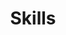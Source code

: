 ---
# An instance of the Featurette widget.
# Documentation: https://wowchemy.com/docs/page-builder/
widget: featurette

# This file represents a page section.
headless: true

active: true
# Order that this section appears on the page.
weight: 50

title: Skills
subtitle:

content:
  # Automatically link email and phone or display as text?
  autolink: true
# Showcase personal skills or business features.
# - Add/remove as many `feature` blocks below as you like.
# - For available icons, see: https://wowchemy.com/docs/page-builder/#icons
feature:
  - description: R | STATA | SAS | SPSS 
    icon: r-project
    icon_pack: fab
    name: Statistical Software
  - description: Kobo toolbox | SurveyCTO | REDCap 
    icon: mobileanalytics  
    icon_pack: custom
    name: Data collection app
  - description: Project Management | Surveys | budget 
    icon: project1
    icon_pack: custom
    name: Project Management
  - description: Causal inference | Impact Evaluation
    icon: impact
    icon_pack: custom
    name: Impact Evaluation
  - description: Power BI | R markdown (flexdashboard) | Shine app
    icon: graph
    icon_pack: custom
    name: Dashboard
  - description: Study design | Sampling technique | Statistical modelling
    icon: study
    icon_pack: custom
    name: Study design

# Uncomment to use emoji icons.
#- icon: ":smile:"
#  icon_pack: "emoji"
#  name: "Emojiness"
#  description: "100%"

# Uncomment to use custom SVG icons.
# Place your custom SVG icon in `assets/media/icons/`.
# Reference the SVG icon name (without `.svg` extension) in the `icon` field.
# For example, reference `assets/media/icons/xyz.svg` as `icon: 'xyz'`
#- icon: "stata"
 # icon_pack: "custom"
  #name: "Surfing"
  #description: "90%"

---